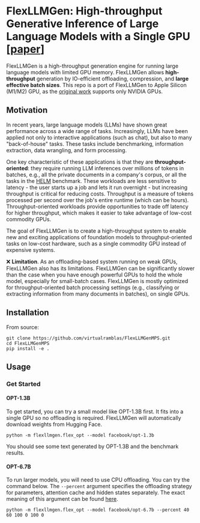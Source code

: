# FlexLLMGen: High-throughput Generative Inference of Large Language Models with a Single GPU [[paper](https://arxiv.org/abs/2303.06865)]

FlexLLMGen is a high-throughput generation engine for running large language models with limited GPU memory. FlexLLMGen allows **high-throughput** generation by IO-efficient offloading, compression, and **large effective batch sizes**. This repo is a port of FlexLLMGen to Apple Silicon (M1/M2) GPU, as the [original work](https://github.com/FMInference/FlexLLMGen) supports only NVIDIA GPUs.  

## Motivation

In recent years, large language models (LLMs) have shown great performance across a 
wide range of tasks. Increasingly, LLMs have been applied not only to interactive 
applications (such as chat), but also to many "back-of-house" tasks.
These tasks include benchmarking, information extraction, data wrangling, and form processing.

One key characteristic of these applications is that they are **throughput-oriented**: they require
running LLM inferences over millions of tokens in batches, e.g., all the private documents in a company's
corpus, or all the tasks in the [HELM](https://crfm.stanford.edu/helm/latest/) benchmark.
These workloads are less sensitive to latency - the user starts up a job and lets it run overnight -
but increasing throughput is critical for reducing costs.
Throughput is a measure of tokens processed per second over the job's entire runtime (which can be hours).
Throughput-oriented workloads provide opportunities to trade off latency for higher throughput, which
makes it easier to take advantage of low-cost commodity GPUs. 

The goal of FlexLLMGen is to create a high-throughput system to enable new and exciting applications of 
foundation models to throughput-oriented tasks on low-cost hardware, such as a single commodity GPU
instead of expensive systems.  

❌ **Limitation**. As an offloading-based system running on weak GPUs, FlexLLMGen also has its limitations.
FlexLLMGen can be significantly slower than the case when you have enough powerful GPUs to hold the whole model, especially for small-batch cases.
FlexLLMGen is mostly optimized for throughput-oriented batch processing settings (e.g., classifying or extracting information from many documents in batches), on single GPUs.  
## Installation
From source:  
```
git clone https://github.com/virtualramblas/FlexLLMGenMPS.git
cd FlexLLMGenMPS
pip install -e .
```
## Usage

### Get Started

#### OPT-1.3B
To get started, you can try a small model like OPT-1.3B first. It fits into a single GPU so no offloading is required.
FlexLLMGen will automatically download weights from Hugging Face.
```
python -m flexllmgen.flex_opt --model facebook/opt-1.3b
```

You should see some text generated by OPT-1.3B and the benchmark results.

#### OPT-6.7B
To run larger models, you will need to use CPU offloading. You can try the command below.
The `--percent` argument specifies the offloading strategy for parameters, attention cache and hidden states separately.
The exact meaning of this argument can be found [here](https://github.com/virtualramblas/FlexLLMGenMPS/blob/main/flexllmgen/flex_opt.py#L1271-L1279).
```
python -m flexllmgen.flex_opt --model facebook/opt-6.7b --percent 40 60 100 0 100 0
```

